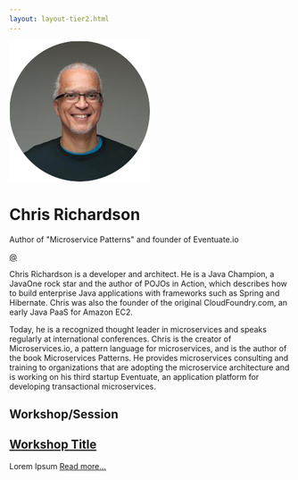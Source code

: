 ```yaml
---
layout: layout-tier2.html
---
```

<div class="container section featured-speaker">
    <div class="row">
      <div class="col-xs-12 col-sm-2 img-container">
        <img class="speaker-page-img" src="../img/speakers/Chris-Richardson-ON.png" />
        </div>
      <div class="col-xs-12 col-sm-10 copy-container">
        <h1 class="speaker-header">Chris Richardson</h1>
        <span class="speaker-subtitle">Author of "Microservice Patterns" and founder of <a href="https://eventuate.io/"></a>Eventuate.io</a></span>
        <p><a class="speaker-handle" href="#" target="_blank">@</a></p>
        <p>Chris Richardson is a developer and architect. He is a Java Champion, a JavaOne rock star and the author of POJOs in Action, which describes how to build enterprise Java applications with frameworks such as Spring and Hibernate. Chris was also the founder of the original CloudFoundry.com, an early Java PaaS for Amazon EC2.</p>
        <p>Today, he is a recognized thought leader in microservices and speaks regularly at international conferences. Chris is the creator of Microservices.io, a pattern language for microservices, and is the author of the book Microservices Patterns. He provides microservices consulting and training to organizations that are adopting the microservice architecture and is working on his third startup Eventuate, an application platform for developing transactional microservices.</p>
        <h2><strong>Workshop/Session</strong></h2>
        <h2 class="gold"><a href="#">Workshop Title</a></h2>
        <p>Lorem Ipsum <a href="#">Read more...</a></p>
      </div>
    </div>
  </div>  